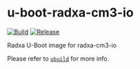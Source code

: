 # u-boot-radxa-cm3-io

[![Build](https://github.com/radxa-pkg/u-boot-radxa-cm3-io/actions/workflows/build.yml/badge.svg)](https://github.com/radxa-pkg/u-boot-radxa-cm3-io/actions/workflows/build.yml) [![Release](https://github.com/radxa-pkg/u-boot-radxa-cm3-io/actions/workflows/release.yml/badge.svg)](https://github.com/radxa-pkg/u-boot-radxa-cm3-io/actions/workflows/release.yml)

Radxa U-Boot image for radxa-cm3-io

Please refer to [`ubuild`](https://github.com/radxa-repo/ubuild/) for more info.